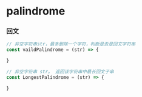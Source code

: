 # palindrome
### 回文


```js
// 非空字符串str，最多删除一个字符，判断是否是回文字符串
const vaildPalindrome = (str) => {

}
```

```js
// 非空字符串 str。 返回该字符串中最长回文子串
const LongestPalindrome = (str) => {

}
```